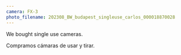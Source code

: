 ```yaml
---
camera: FX-3
photo_filename: 202308_BW_budapest_singleuse_carlos_000018870028
---
```


We bought single use cameras.

Compramos cámaras de usar y tirar.